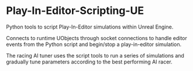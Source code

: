 # Play-In-Editor-Scripting-UE
Python tools to script Play-In-Editor simulations within Unreal Engine. 

Connects to runtime UObjects through socket connections to handle editor events from the Python script and begin/stop a play-in-editor simulation.

The racing AI tuner uses the script tools to run a series of simulations and gradually tune parameters according to the best performing AI racer.
